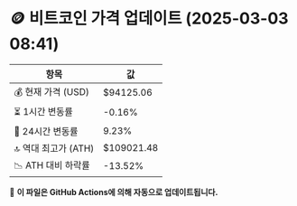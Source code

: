 # 🪙 비트코인 가격 업데이트 (2025-03-03 08:41)

| 항목                | 값 |
|--------------------|----------------|
| 💰 현재 가격 (USD) | $94125.06 |
| ⏳ 1시간 변동률    | -0.16% |
| 📆 24시간 변동률   | 9.23% |
| 🔝 역대 최고가 (ATH) | $109021.48 |
| 📉 ATH 대비 하락률 | -13.52% |

🔄 **이 파일은 GitHub Actions에 의해 자동으로 업데이트됩니다.**
